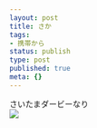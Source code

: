```yaml
---
layout: post
title: さか
tags:
- 携帯から
status: publish
type: post
published: true
meta: {}
---
```

<div class="caption">さいたまダービーなり
</div>
<div class="photo"><img src="http://wo.skr.jp/images/uploads/blog-photo-1129965008.98-0.jpg" /></div>
